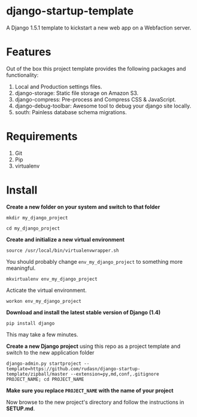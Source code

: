 django-startup-template
=======================

A Django 1.5.1 template to kickstart a new web app on a Webfaction server.

Features
========
Out of the box this project template provides the following packages and functionality:

1. Local and Production settings files.
2. django-storage: Static file storage on Amazon S3.
3. django-compress: Pre-process and Compress CSS & JavaScript.
4. django-debug-toolbar: Awesome tool to debug your django site locally.
5. south: Painless database schema migrations.

Requirements
=============

1. Git
2. Pip
3. virtualenv

Install
=======
**Create a new folder on your system and switch to that folder**

```
mkdir my_django_project
```


```
cd my_django_project
```

**Create and initialize a new virtual environment**

```
source /usr/local/bin/virtualenvwrapper.sh
```

You should probably change ```env_my_django_project``` to something more 
meaningful.

```
mkvirtualenv env_my_django_project
```

Acticate the virtual environment.

```
workon env_my_django_project
```

**Download and install the latest stable version of Django (1.4)**

```
pip install django
```

This may take a few minutes.

**Create a new Django project** using this repo as a project template and 
switch to the new application folder

```
django-admin.py startproject --template=https://github.com/rudasn/django-startup-template/zipball/master --extension=py,md,conf,.gitignore PROJECT_NAME; cd PROJECT_NAME
```

**Make sure you replace ``PROJECT_NAME`` with the name of your project**

Now browse to the new project's directory and follow the instructions in **SETUP.md**.
